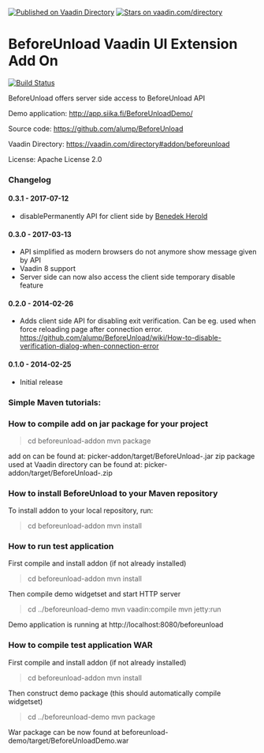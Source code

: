 [![Published on Vaadin  Directory](https://img.shields.io/badge/Vaadin%20Directory-published-00b4f0.svg)](https://vaadin.com/directory/component/beforeunload)
[![Stars on vaadin.com/directory](https://img.shields.io/vaadin-directory/star/beforeunload.svg)](https://vaadin.com/directory/component/beforeunload)

# BeforeUnload Vaadin UI Extension Add On

[![Build Status](https://epic.siika.fi/jenkins/job/BeforeUnload%20(Vaadin)/badge/icon)](https://epic.siika.fi/jenkins/job/BeforeUnload%20(Vaadin)/)

BeforeUnload offers server side access to BeforeUnload API

Demo application: http://app.siika.fi/BeforeUnloadDemo/

Source code: https://github.com/alump/BeforeUnload

Vaadin Directory: https://vaadin.com/directory#addon/beforeunload

License: Apache License 2.0

### Changelog
#### 0.3.1 - 2017-07-12
* disablePermanently API for client side by [Benedek Herold](https://github.com/Hedath)

#### 0.3.0 - 2017-03-13
* API simplified as modern browsers do not anymore show message given by API
* Vaadin 8 support
* Server side can now also access the client side temporary disable feature

#### 0.2.0 - 2014-02-26
* Adds client side API for disabling exit verification. Can be eg. used when
  force reloading page after connection error.
  https://github.com/alump/BeforeUnload/wiki/How-to-disable-verification-dialog-when-connection-error

#### 0.1.0 - 2014-02-25
* Initial release

### Simple Maven tutorials:

### How to compile add on jar package for your project

> cd beforeunload-addon
> mvn package

add on can be found at: picker-addon/target/BeforeUnload-<version>.jar
zip package used at Vaadin directory can be found at:
picker-addon/target/BeforeUnload-<version>.zip

### How to install BeforeUnload to your Maven repository

To install addon to your local repository, run:

> cd beforeunload-addon
> mvn install

### How to run test application

First compile and install addon (if not already installed)
> cd beforeunload-addon
> mvn install

Then compile demo widgetset and start HTTP server
> cd ../beforeunload-demo
> mvn vaadin:compile
> mvn jetty:run

Demo application is running at http://localhost:8080/beforeunload

### How to compile test application WAR

First compile and install addon (if not already installed)
> cd beforeunload-addon
> mvn install

Then construct demo package (this should automatically compile widgetset)
> cd ../beforeunload-demo
> mvn package

War package can be now found at beforeunload-demo/target/BeforeUnloadDemo.war
